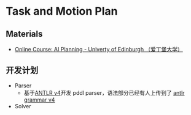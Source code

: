 # Task and Motion Plan
## Materials
- [Online Course: AI Planning - Univerty of Edinburgh （爱丁堡大学）](http://www.aiai.ed.ac.uk/project/plan/ooc/)

## 开发计划
- Parser
  - 基于[ANTLR v4](https://github.com/antlr/antlr4)开发 pddl parser，语法部分已经有人上传到了 [antlr grammar v4](https://github.com/antlr/grammars-v4/tree/master/pddl)
- Solver